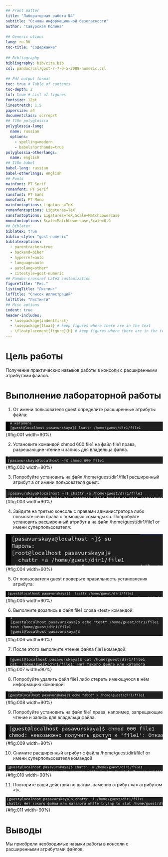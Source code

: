 ```yaml
---
## Front matter
title: "Лабораторная работа №4"
subtitle: "Основы информационной безопасности"
author: "Савурская Полина"

## Generic otions
lang: ru-RU
toc-title: "Содержание"

## Bibliography
bibliography: bib/cite.bib
csl: pandoc/csl/gost-r-7-0-5-2008-numeric.csl

## Pdf output format
toc: true # Table of contents
toc-depth: 2
lof: true # List of figures
fontsize: 12pt
linestretch: 1.5
papersize: a4
documentclass: scrreprt
## I18n polyglossia
polyglossia-lang:
  name: russian
  options:
	- spelling=modern
	- babelshorthands=true
polyglossia-otherlangs:
  name: english
## I18n babel
babel-lang: russian
babel-otherlangs: english
## Fonts
mainfont: PT Serif
romanfont: PT Serif
sansfont: PT Sans
monofont: PT Mono
mainfontoptions: Ligatures=TeX
romanfontoptions: Ligatures=TeX
sansfontoptions: Ligatures=TeX,Scale=MatchLowercase
monofontoptions: Scale=MatchLowercase,Scale=0.9
## Biblatex
biblatex: true
biblio-style: "gost-numeric"
biblatexoptions:
  - parentracker=true
  - backend=biber
  - hyperref=auto
  - language=auto
  - autolang=other*
  - citestyle=gost-numeric
## Pandoc-crossref LaTeX customization
figureTitle: "Рис."
listingTitle: "Листинг"
lofTitle: "Список иллюстраций"
lolTitle: "Листинги"
## Misc options
indent: true
header-includes:
  - \usepackage{indentfirst}
  - \usepackage{float} # keep figures where there are in the text
  - \floatplacement{figure}{H} # keep figures where there are in the text
---
```


# Цель работы

Получение практических навыков работы в консоли с расширенными атрибутами файлов.

# Выполнение лабораторной работы

1. От имени пользователя guest определите расширенные атрибуты файла:

![lsattr /home/guest/dir1/file1](image/1.png){#fig:001 width=90%}

2. Установите командой chmod 600 file1 на файл file1 права, разрешающие чтение и запись для владельца файла.

![chmod 600 file1](image/2.png){#fig:002 width=90%}

3. Попробуйте установить на файл /home/guest/dir1/file1 расширенный атрибут a от имени пользователя guest:

![chattr +a /home/guest/dir1/file1](image/3.png){#fig:003 width=90%}

4. Зайдите на третью консоль с правами администратора либо повысьте свои права с помощью команды su. Попробуйте установить расширенный атрибут a на файл /home/guest/dir1/file1 от имени суперпользователя:

![chattr](image/4.png){#fig:004 width=90%}

5. От пользователя guest проверьте правильность установления атрибута:

![lsattr /home/guest/dir1/file1](image/5.png){#fig:005 width=90%}

6. Выполните дозапись в файл file1 слова «test» командой:

![echo "test" /home/guest/dir1/file1](image/6.png){#fig:006 width=90%}

7. После этого выполните чтение файла file1 командой:

![cat /home/guest/dir1/file1](image/7.png){#fig:007 width=90%}

8. Попробуйте удалить файл file1 либо стереть имеющуюся в нём информацию командой:

![echo "abcd" > /home/guest/dirl/file1](image/8.png){#fig:008 width=90%}

9. Попробуйте установить на файл file1 права, например, запрещающие чтение и запись для владельца файла.

![chmod 000 file1](image/9.png){#fig:009 width=90%}

10. Снимите расширенный атрибут с файла /home/guest/dirl/file1 от имени суперпользователя командой

![chattr -a /home/guest/dir1/file1](image/10.png){#fig:010 width=90%}

11. Повторите ваши действия по шагам, заменив атрибут «a» атрибутом «i».

![chattr -i /home/guest/dir1/file1](image/11.png){#fig:011 width=90%}


# Выводы

Мы приобрели необходимые навыки работы в консоли с расширенными атрибутами файлов.

